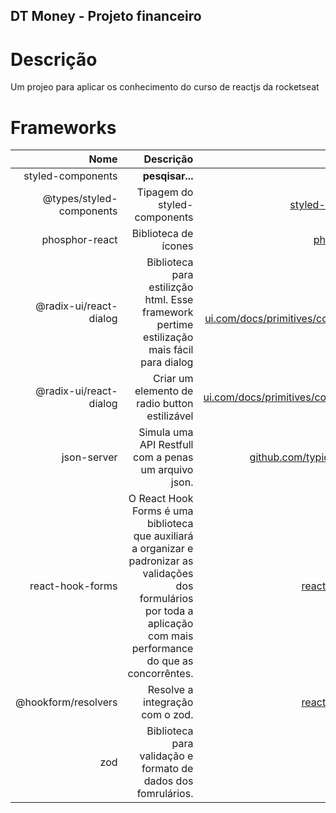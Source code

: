 ## DT Money - Projeto financeiro

# Descrição
Um projeo para aplicar os conhecimento do curso de reactjs da rocketseat

# Frameworks

| Nome | Descrição | Link |
| ------:| -----------:| -----------:|
| styled-components | __pesqisar...__ | [fastify.io](https://www.fastify.io/) |
| @types/styled-components | Tipagem do styled-components | [styled-components.com](https://styled-components.com/) |
| phosphor-react | Biblioteca de ícones | [phosphoricons.com](https://phosphoricons.com/) |
| @radix-ui/react-dialog | Biblioteca para estilizção html. Esse framework pertime estilização mais fácil para dialog | [radix-ui.com/docs/primitives/components/dialog](https://www.radix-ui.com/docs/primitives/components/dialog) |
| @radix-ui/react-dialog |Criar um elemento de radio button estilizável | [radix-ui.com/docs/primitives/components/radio-group](https://www.radix-ui.com/docs/primitives/components/radio-group) |
| json-server | Simula uma API Restfull com a penas um arquivo json. | [github.com/typicode/json-server](https://github.com/typicode/json-server) |
| react-hook-forms | O React Hook Forms é uma biblioteca que auxiliará a organizar e padronizar as validações dos formulários por toda a aplicação com mais performance do que as concorrêntes. | [react-hook-form.com](https://www.react-hook-form.com/) |
| @hookform/resolvers | Resolve a integração com o zod. | [react-hook-form.com](https://www.react-hook-form.com/) |
| zod | Biblioteca para validação e formato de dados dos fomrulários. | [zod.dev](https://zod.dev/) |
